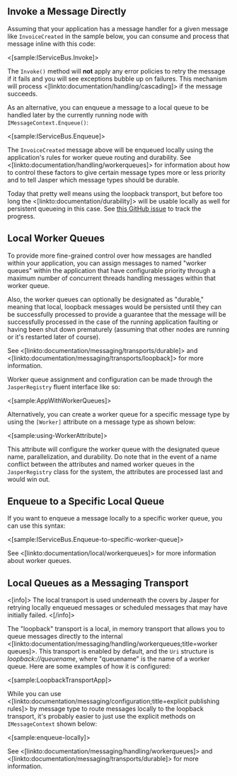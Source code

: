 <!--title:Jasper as a Local Command Bus-->

## Invoke a Message Directly

Assuming that your application has a message handler for a given message like `InvoiceCreated`
in the sample below, you can consume and process that message inline with this code:

<[sample:IServiceBus.Invoke]>

The `Invoke()` method will **not** apply any error policies to retry the message if it fails and you will see exceptions bubble up on failures. This mechanism will process <[linkto:documentation/handling/cascading]> if the message succeeds.


As an alternative, you can enqueue a message to a local queue to be handled later by the currently running node with `IMessageContext.Enqueue()`:

<[sample:IServiceBus.Enqueue]>

The `InvoiceCreated` message above will be enqueued locally using the application's rules for worker queue routing and durability. See <[linkto:documentation/handling/workerqueues]> for information about how to control these factors to give certain message types more or less priority and to tell Jasper which message types should be durable.


Today that pretty well means using the loopback transport, but before too long the <[linkto:documentation/durability]> will be usable locally as well for persistent queueing in this case. See [this GitHub issue](https://github.com/JasperFx/jasper/issues/179) to track the progress.

## Local Worker Queues

To provide more fine-grained control over how messages are handled within your application, you can assign messages to 
named "worker queues" within the application that have configurable priority through a maximum number of concurrent threads handling messages within that worker queue. 

Also, the worker queues can optionally be designated as "durable," meaning that local, loopback messages would be persisted until they can be successfully processed to provide a guarantee that the message will be successfully processed in the case of the running application faulting or having been shut down prematurely (assuming that other nodes are running or it's restarted later of course).

See <[linkto:documentation/messaging/transports/durable]> and <[linkto:documentation/messaging/transports/loopback]> for more information.

Worker queue assignment and configuration can be made through the `JasperRegistry` fluent interface like so:

<[sample:AppWithWorkerQueues]>


Alternatively, you can create a worker queue for a specific message type by using the `[Worker]` attribute on a message
type as shown below:

<[sample:using-WorkerAttribute]>

This attribute will configure the worker queue with the designated queue name, parallelization, and durability. Do note that in the event of a name conflict between the attributes and named worker queues in the `JasperRegistry` class for the system, the attributes are processed last and would win out. 



## Enqueue to a Specific Local Queue

If you want to enqueue a message locally to a specific worker queue, you can use this syntax:

<[sample:IServiceBus.Enqueue-to-specific-worker-queue]>

See <[linkto:documentation/local/workerqueues]> for more information about worker queues.


## Local Queues as a Messaging Transport


<[info]>
The local transport is used underneath the covers by Jasper for retrying
locally enqueued messages or scheduled messages that may have initially failed.
<[/info]>


The "loopback" transport is a local, in memory transport that allows you to queue messages directly to the internal <[linkto:documentation/messaging/handling/workerqueues;title=worker queues]>. This transport is enabled
by default, and the `Uri` structure is *loopback://queuename*, where "queuename" is the name of a worker queue. Here are some examples of how it is configured:

<[sample:LoopbackTransportApp]>

While you can use <[linkto:documentation/messaging/configuration;title=explicit publishing rules]> by message type to route messages locally to the loopback transport, it's probably easier to just use the explicit methods on `IMessageContext` shown below:

<[sample:enqueue-locally]>

See <[linkto:documentation/messaging/handling/workerqueues]> and <[linkto:documentation/messaging/transports/durable]> for more information.



